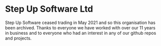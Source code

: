 # Step Up Software Ltd

Step Up Software ceased trading in May 2021 and so this organisation has been archived.  Thanks to everyone we have worked with over our 11 years in business and to everyone who had an interest in any of our github repos and projects.
